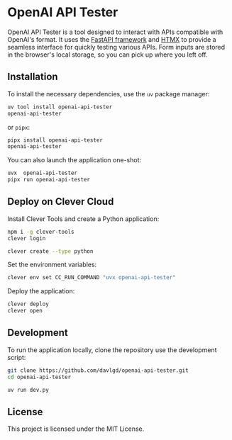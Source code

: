 # OpenAI API Tester

OpenAI API Tester is a tool designed to interact with APIs compatible with OpenAI's format. It uses the [FastAPI framework](https://github.com/fastapi/fastapi) and [HTMX](https://htmx.org) to provide a seamless interface for quickly testing various APIs. Form inputs are stored in the browser's local storage, so you can pick up where you left off.

## Installation

To install the necessary dependencies, use the `uv` package manager:

```bash
uv tool install openai-api-tester
openai-api-tester
```

or `pipx`:

```bash
pipx install openai-api-tester
openai-api-tester
```

You can also launch the application one-shot:

```bash
uvx  openai-api-tester
pipx run openai-api-tester
```

## Deploy on Clever Cloud

Install Clever Tools and create a Python application:

```bash
npm i -g clever-tools
clever login

clever create --type python
```

Set the environment variables:

```bash
clever env set CC_RUN_COMMAND "uvx openai-api-tester"
```

Deploy the application:

```bash
clever deploy
clever open
```

## Development

To run the application locally, clone the repository use the development script:

```bash
git clone https://github.com/davlgd/openai-api-tester.git
cd openai-api-tester

uv run dev.py
```

## License

This project is licensed under the MIT License.
